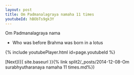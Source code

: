 ```yaml
---
layout: post
title: Om Padmanalagraya namaha 11 times
youtubeId: hBObTs9gk3Y
---
```

 
 
Om Padmanalagraya nama 
 
 -  Who was before Brahma was born in a lotus 
 
  
 
  
 
 
 
 
 
 


{% include youtubePlayer.html id=page.youtubeId %}
 
[Next]({{ site.baseurl }}{% link  split2/_posts/2014-12-08-Om surabhyutharanaya namaha 11 times.md%})
 

